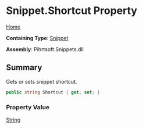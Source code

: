 # Snippet\.Shortcut Property

[Home](../../../../README.md)

**Containing Type**: [Snippet](../README.md)

**Assembly**: Pihrtsoft\.Snippets\.dll

## Summary

Gets or sets snippet shortcut\.

```csharp
public string Shortcut { get; set; }
```

### Property Value

[String](https://docs.microsoft.com/en-us/dotnet/api/system.string)

